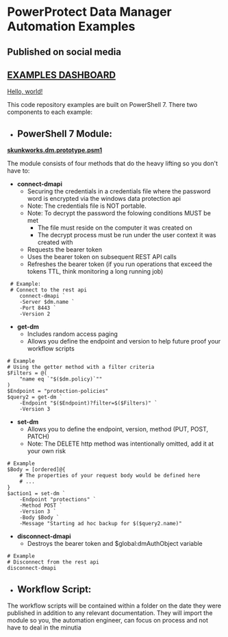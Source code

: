 # PowerProtect Data Manager Automation Examples
## Published on social media

<div>
    <a href="https://skunkworksautomation.github.io/social-media/" target="_blank">
        <h2>EXAMPLES DASHBOARD</h2>
    </a>
</div>

<a href="http://example.com/" target="_blank">Hello, world!</a>

This code repository examples are built on PowerShell 7. There two components to each example:
- ## PowerShell 7 Module:
**[skunkworks.dm.prototype.psm1](https://github.com/SkunkworksAutomation/social-media/blob/main/code/skunkworks.dm.prototype.psm1)**

The module consists of four methods that do the heavy lifting so you don't have to:
- **connect-dmapi**
    - Securing the credentials in a credentials file where the password word is encrypted via the windows data protection api
    - Note: The credentials file is NOT portable. 
    - Note: To decrypt the password the folowing conditions MUST be met
        - The file must reside on the computer it was created on
        - The decrypt process must be run under the user context it was created with
    - Requests the bearer token
    - Uses the bearer token on subsequent REST API calls
    - Refreshes the bearer token (if you run operations that exceed the tokens TTL, think monitoring a long running job)
```
 # Example:
 # Connect to the rest api
    connect-dmapi `
    -Server $dm.name `
    -Port 8443 `
    -Version 2
```

- **get-dm**
    - Includes random access paging
    - Allows you define the endpoint and version to help future proof your workflow scripts
```
# Example
# Using the getter method with a filter criteria
$Filters = @(
    "name eq `"$($dm.policy)`""
)
$Endpoint = "protection-policies"
$query2 = get-dm `
    -Endpoint "$($Endpoint)?filter=$($Filters)" `
    -Version 3
```

- **set-dm**
    - Allows you to define the endpoint, version, method (PUT, POST, PATCH)
    - Note: The DELETE http method was intentionally omitted, add it at your own risk

```
# Example
$Body = [ordered]@{
    # The properties of your request body would be defined here
    # ...
}
$action1 = set-dm `
    -Endpoint "protections" `
    -Method POST `
    -Version 3 `
    -Body $Body `
    -Message "Starting ad hoc backup for $($query2.name)"
```
- **disconnect-dmapi**
    - Destroys the bearer token and $global:dmAuthObject variable

```
# Example
# Disconnect from the rest api
disconnect-dmapi
```
- ## Workflow Script:
The workflow scripts will be contained within a folder on the date they were published in addition to any relevant documentation.
They will import the module so you, the automation engineer, can focus on process and not have to deal in the minutia